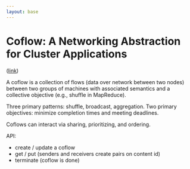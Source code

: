 ```yaml
---
layout: base
---
```


# Coflow: A Networking Abstraction for Cluster Applications
([link](https://drive.google.com/open?id=0B_10gtxnPV-_VnloRm11SzhCejg))

A coflow is a collection of flows (data over network between two nodes) between two groups of machines with associated semantics and a collective objective (e.g., shuffle in MapReduce).

Three primary patterns: shuffle, broadcast, aggregation. Two primary objectives: minimize completion times and meeting deadlines.

Coflows can interact via sharing, prioritizing, and ordering.

API:
-   create / update a coflow
-   get / put (senders and receivers create pairs on content id)
-   terminate (coflow is done)
